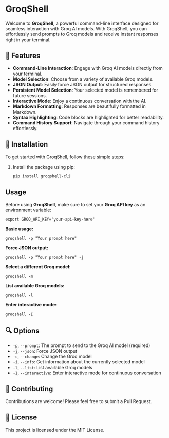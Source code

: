 # GroqShell

Welcome to **GroqShell**, a powerful command-line interface designed for seamless interaction with Groq AI models. With GroqShell, you can effortlessly send prompts to Groq models and receive instant responses right in your terminal.

## 🌟 Features

- **Command-Line Interaction**: Engage with Groq AI models directly from your terminal.
- **Model Selection**: Choose from a variety of available Groq models.
- **JSON Output**: Easily force JSON output for structured responses.
- **Persistent Model Selection**: Your selected model is remembered for future sessions.
- **Interactive Mode**: Enjoy a continuous conversation with the AI.
- **Markdown Formatting**: Responses are beautifully formatted in Markdown.
- **Syntax Highlighting**: Code blocks are highlighted for better readability.
- **Command History Support**: Navigate through your command history effortlessly.

## 🚀 Installation

To get started with GroqShell, follow these simple steps:

1. Install the package using pip:

   ```bash
   pip install groqshell-cli
   ```

## Usage

Before using **GroqShell**, make sure to set your **Groq API key** as an environment variable:

```
export GROQ_API_KEY='your-api-key-here'
```

**Basic usage:**

```
groqshell -p "Your prompt here"
```

**Force JSON output:**

```
groqshell -p "Your prompt here" -j
```

**Select a different Groq model:**

```
groqshell -m
```

**List available Groq models:**

```
groqshell -l
```

**Enter interactive mode:**

```
groqshell -I
```

## 🔍 Options

- `-p`, `--prompt`: The prompt to send to the Groq AI model (required)
- `-j`, `--json`: Force JSON output
- `-c`, `--change`: Change the Groq model
- `-i`, `--info`: Get information about the currently selected model
- `-l`, `--list`: List available Groq models
- `-I`, `--interactive`: Enter interactive mode for continuous conversation

## 🤝 Contributing

Contributions are welcome! Please feel free to submit a Pull Request.

## 📜 License

This project is licensed under the MIT License.

